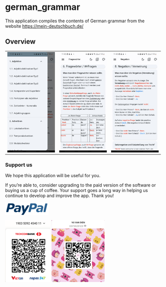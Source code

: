 # german_grammar

This application compiles the contents of German grammar from the website https://mein-deutschbuch.de/


## Overview


<div style="text-align: center">
    <table>
        <tr>
            <td style="text-align: center">
                <a href="./res/drawer.jpg">
                    <img src="./res/drawer.jpg" width="200"/>
                </a>
            </td>            
            <td style="text-align: center">
                <a href="./res/example content 1.jpg">
                    <img src="./res/example content 1.jpg" width="200"/>
                </a>
            </td>
            <td style="text-align: center">
                <a href="./res/example content 2.jpg">
                    <img src="./res/example content 2.jpg" width="200" />
                </a>
            </td>
        </tr>
    </table>
</div>


### Support us
We hope this application will be useful for you.

If you’re able to, consider upgrading to the paid version of the software or buying us a cup of coffee. Your support goes a long way in helping us continue to develop and improve the app. Thank you!

[<img src="./res/paypal.jpg"
alt="Get it on Google Play" 
height="40">](https://www.paypal.me/dienvu1008)

<img src="./res/techcombank.jpg" height="200" alt="My Time Manager" />

<img src="./res/momo.jpg" height="200" alt="My Time Manager" />